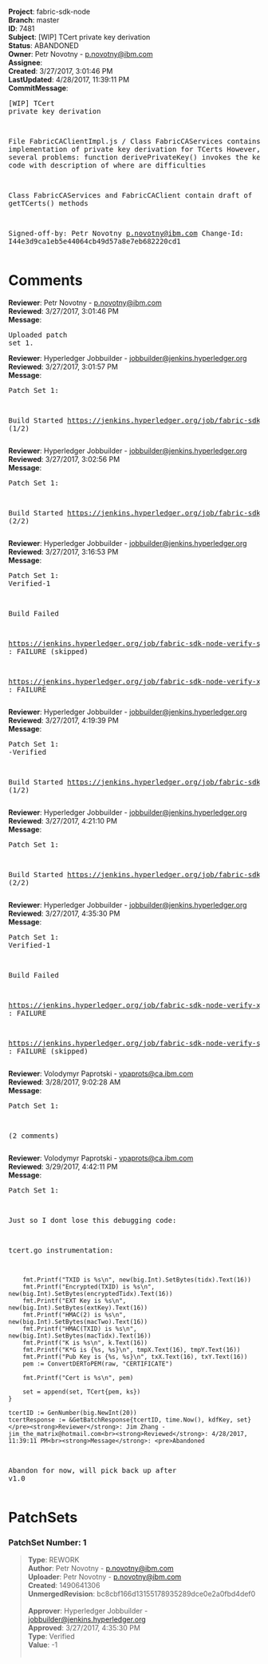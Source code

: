 <strong>Project</strong>: fabric-sdk-node<br><strong>Branch</strong>: master<br><strong>ID</strong>: 7481<br><strong>Subject</strong>: [WIP] TCert private key derivation<br><strong>Status</strong>: ABANDONED<br><strong>Owner</strong>: Petr Novotny - p.novotny@ibm.com<br><strong>Assignee</strong>:<br><strong>Created</strong>: 3/27/2017, 3:01:46 PM<br><strong>LastUpdated</strong>: 4/28/2017, 11:39:11 PM<br><strong>CommitMessage</strong>:<br><pre>[WIP] TCert private key derivation

File FabricCAClientImpl.js / Class FabricCAServices contains draft
of implementation of private key derivation for TCerts
However, there are several problems: function derivePrivateKey()
invokes the key derivation code with description of where are
difficulties

Class FabricCAServices and FabricCAClient contain draft of getTCerts()
 methods

Signed-off-by: Petr Novotny <p.novotny@ibm.com>
Change-Id: I44e3d9ca1eb5e44064cb49d57a8e7eb682220cd1
</pre><h1>Comments</h1><strong>Reviewer</strong>: Petr Novotny - p.novotny@ibm.com<br><strong>Reviewed</strong>: 3/27/2017, 3:01:46 PM<br><strong>Message</strong>: <pre>Uploaded patch set 1.</pre><strong>Reviewer</strong>: Hyperledger Jobbuilder - jobbuilder@jenkins.hyperledger.org<br><strong>Reviewed</strong>: 3/27/2017, 3:01:57 PM<br><strong>Message</strong>: <pre>Patch Set 1:

Build Started https://jenkins.hyperledger.org/job/fabric-sdk-node-verify-s390x/205/ (1/2)</pre><strong>Reviewer</strong>: Hyperledger Jobbuilder - jobbuilder@jenkins.hyperledger.org<br><strong>Reviewed</strong>: 3/27/2017, 3:02:56 PM<br><strong>Message</strong>: <pre>Patch Set 1:

Build Started https://jenkins.hyperledger.org/job/fabric-sdk-node-verify-x86_64/736/ (2/2)</pre><strong>Reviewer</strong>: Hyperledger Jobbuilder - jobbuilder@jenkins.hyperledger.org<br><strong>Reviewed</strong>: 3/27/2017, 3:16:53 PM<br><strong>Message</strong>: <pre>Patch Set 1: Verified-1

Build Failed 

https://jenkins.hyperledger.org/job/fabric-sdk-node-verify-s390x/205/ : FAILURE (skipped)

https://jenkins.hyperledger.org/job/fabric-sdk-node-verify-x86_64/736/ : FAILURE</pre><strong>Reviewer</strong>: Hyperledger Jobbuilder - jobbuilder@jenkins.hyperledger.org<br><strong>Reviewed</strong>: 3/27/2017, 4:19:39 PM<br><strong>Message</strong>: <pre>Patch Set 1: -Verified

Build Started https://jenkins.hyperledger.org/job/fabric-sdk-node-verify-s390x/206/ (1/2)</pre><strong>Reviewer</strong>: Hyperledger Jobbuilder - jobbuilder@jenkins.hyperledger.org<br><strong>Reviewed</strong>: 3/27/2017, 4:21:10 PM<br><strong>Message</strong>: <pre>Patch Set 1:

Build Started https://jenkins.hyperledger.org/job/fabric-sdk-node-verify-x86_64/737/ (2/2)</pre><strong>Reviewer</strong>: Hyperledger Jobbuilder - jobbuilder@jenkins.hyperledger.org<br><strong>Reviewed</strong>: 3/27/2017, 4:35:30 PM<br><strong>Message</strong>: <pre>Patch Set 1: Verified-1

Build Failed 

https://jenkins.hyperledger.org/job/fabric-sdk-node-verify-x86_64/737/ : FAILURE

https://jenkins.hyperledger.org/job/fabric-sdk-node-verify-s390x/206/ : FAILURE (skipped)</pre><strong>Reviewer</strong>: Volodymyr Paprotski - vpaprots@ca.ibm.com<br><strong>Reviewed</strong>: 3/28/2017, 9:02:28 AM<br><strong>Message</strong>: <pre>Patch Set 1:

(2 comments)</pre><strong>Reviewer</strong>: Volodymyr Paprotski - vpaprots@ca.ibm.com<br><strong>Reviewed</strong>: 3/29/2017, 4:42:11 PM<br><strong>Message</strong>: <pre>Patch Set 1:

Just so I dont lose this debugging code: 

tcert.go instrumentation:

		fmt.Printf("TXID is %s\n", new(big.Int).SetBytes(tidx).Text(16))
		fmt.Printf("Encrypted(TXID) is %s\n", new(big.Int).SetBytes(encryptedTidx).Text(16))
		fmt.Printf("EXT Key is %s\n", new(big.Int).SetBytes(extKey).Text(16))
		fmt.Printf("HMAC(2) is %s\n", new(big.Int).SetBytes(macTwo).Text(16))
		fmt.Printf("HMAC(TXID) is %s\n", new(big.Int).SetBytes(macTidx).Text(16))
		fmt.Printf("K is %s\n", k.Text(16))
		fmt.Printf("K*G is {%s, %s}\n", tmpX.Text(16), tmpY.Text(16))
		fmt.Printf("Pub Key is {%s, %s}\n", txX.Text(16), txY.Text(16))
		pem := ConvertDERToPEM(raw, "CERTIFICATE")

		fmt.Printf("Cert is %s\n", pem)

		set = append(set, TCert{pem, ks})
	}

	tcertID := GenNumber(big.NewInt(20))
	tcertResponse := &GetBatchResponse{tcertID, time.Now(), kdfKey, set}</pre><strong>Reviewer</strong>: Jim Zhang - jim_the_matrix@hotmail.com<br><strong>Reviewed</strong>: 4/28/2017, 11:39:11 PM<br><strong>Message</strong>: <pre>Abandoned

Abandon for now, will pick back up after v1.0</pre><h1>PatchSets</h1><h3>PatchSet Number: 1</h3><blockquote><strong>Type</strong>: REWORK<br><strong>Author</strong>: Petr Novotny - p.novotny@ibm.com<br><strong>Uploader</strong>: Petr Novotny - p.novotny@ibm.com<br><strong>Created</strong>: 1490641306<br><strong>UnmergedRevision</strong>: bc8cbf166d13155178935289dce0e2a0fbd4def0<br><br><strong>Approver</strong>: Hyperledger Jobbuilder - jobbuilder@jenkins.hyperledger.org<br><strong>Approved</strong>: 3/27/2017, 4:35:30 PM<br><strong>Type</strong>: Verified<br><strong>Value</strong>: -1<br><br></blockquote>